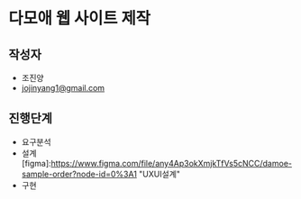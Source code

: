 # 다모애 웹 사이트 제작

## 작성자
- 조진양
- jojinyang1@gmail.com

## 진행단계
* 요구분석
* 설계[figma]:https://www.figma.com/file/any4Ap3okXmjkTfVs5cNCC/damoe-sample-order?node-id=0%3A1 "UXUI설계"
* 구현